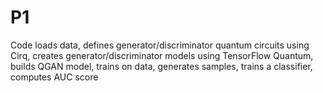 # P1
Code loads data, defines generator/discriminator quantum circuits using Cirq, creates generator/discriminator models using TensorFlow Quantum, builds QGAN model, trains on data, generates samples, trains a classifier, computes AUC score
